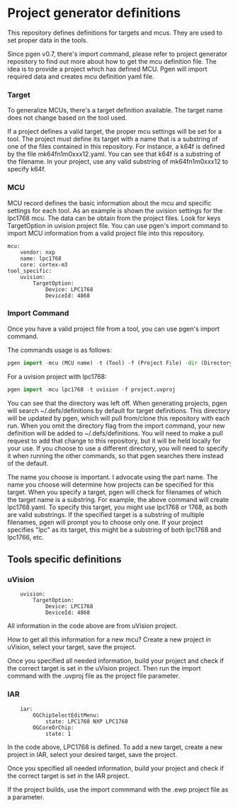 # Project generator definitions

This repository defines definitions for targets and mcus. They are used to set proper data in the tools.

Since pgen v0.7, there's import command, please refer to project generator repository to find out more about how to get the mcu definition file. The idea is to provide a project which has defined MCU. Pgen will import required data and creates mcu definition yaml file.

### Target

To generalize MCUs, there's a target definition available. The target name does not change based on the tool used. 

If a project defines a valid target, the proper mcu settings will be set for a tool. The project must define its target with a name that is a substring of one of the files contained in this repository. For instance, a k64f is defined by the file mk64fn1m0xxx12.yaml. You can see that k64f is a substring of the filename. In your project, use any valid substring of mk64fn1m0xxx12 to specify k64f.

### MCU

MCU record defines the basic information about the mcu and specific settings for each tool. As an example is shown the uvision settings for the lpc1768 mcu. The data can be obtain from the project files. Look for keys TargetOption in uvision project file. You can use pgen's import command to import MCU information from a valid project file into this repository.

```
mcu:
    vendor: nxp
    name: lpc1768
    core: cortex-m3
tool_specific:
    uvision:
        TargetOption:
            Device: LPC1768
            DeviceId: 4868
```
### Import Command

Once you have a valid project file from a tool, you can use pgen's import command.

The commands usage is as follows:
```python
pgen import -mcu (MCU name) -t (Tool) -f (Project File) -dir (Directory to store definition)
```
For a uvision project with lpc1768:
```python
pgen import -mcu lpc1768 -t uvision -f project.uvproj
```
You can see that the directory was left off. When generating projects, pgen will search ~/.defs/definitions by default for target definitions. This directory will be updated by pgen, which will pull from/clone this repository with each run. When you omit the directory flag from the import command, your new definition will be added to ~/.defs/definitions. You will need to make a pull request to add that change to this repository, but it will be held locally for your use. If you choose to use a different directory, you will need to specify it when running the other commands, so that pgen searches there instead of the default.

The name you choose is important. I advocate using the part name. The name you choose will determine how projects can be specified for this target. When you specify a target, pgen will check for filenames of which the target name is a substring. For example, the above command will create lpc1768.yaml. To specify this target, you might use lpc1768 or 1768, as both are valid substrings. If the specified target is a substring of multiple filenames, pgen will prompt you to choose only one. If your project specifies "lpc" as its target, this might be a substring of both lpc1768 and lpc1766, etc. 



## Tools specific definitions

### uVision

```
    uvision:
        TargetOption:
            Device: LPC1768
            DeviceId: 4868
```

All information in the code above are from uVision project. 

How to get all this information for a new mcu? Create a new project in uVision, select your target, save the project. 

Once you specified all needed information, build your project and check if the correct target is set in the uVision project. Then run the import command with the .uvproj file as the project file parameter.

### IAR

```
    iar:
        OGChipSelectEditMenu:
            state: LPC1768 NXP LPC1768
        OGCoreOrChip:
            state: 1
```

In the code above, LPC1768 is defined. To add a new target, create a new project in IAR, select your desired target, save the project. 

Once you specified all needed information, build your project and check if the correct target is set in the IAR project.

If the project builds, use the import commmand with the .ewp project file as a parameter.

